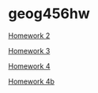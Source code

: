 # geog456hw
<a href="url">[Homework 2](https://duncanrodriguez-original.github.io/geog456hw/hw2)</a>

<a href="url">[Homework 3](https://duncanrodriguez-original.github.io/geog456hw/hw3)</a>

<a href="url">[Homework 4](https://duncanrodriguez-original.github.io/geog456hw/hw4)</a>

<a href="url">[Homework 4b](https://duncanrodriguez-original.github.io/geog456hw/hw4b)</a>
